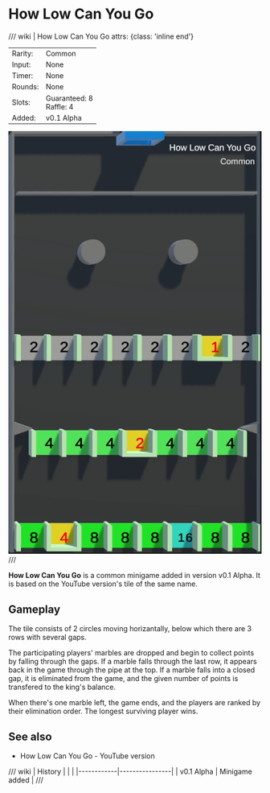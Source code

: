 # How Low Can You Go

/// wiki | How Low Can You Go
    attrs: {class: 'inline end'}

|         |                            |
|---------|----------------------------|
| Rarity: | Common                     |
| Input:  | None                       |
| Timer:  | None                       |
| Rounds: | None                       |
| Slots:  | Guaranteed: 8<br>Raffle: 4 |
| Added:  | v0.1 Alpha                 |

![how-low-can-you-go](../../assets/images/minigames/how-low-can-you-go.png)
///

**How Low Can You Go** is a common minigame added in version v0.1 Alpha. It is based on the YouTube version's tile of the same name.

## Gameplay

The tile consists of 2 circles moving horizantally, below which there are 3 rows with several gaps.

The participating players' marbles are dropped and begin to collect points by falling through the gaps. If a marble falls through the last row, it appears back in the game through the pipe at the top. If a marble falls into a closed gap, it is eliminated from the game, and the given number of points is transfered to the king's balance.

When there's one marble left, the game ends, and the players are ranked by their elimination order. The longest surviving player wins.

## See also

- How Low Can You Go - YouTube version

/// wiki | History
|            |                |
|------------|----------------|
| v0.1 Alpha | Minigame added |
///
